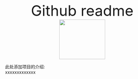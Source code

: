 <div align=center>
  <font size=7>Github readme </font>
</div>

<div align=center>
  <img width="150" height="130" src="https://github.com/IVC-Projects/text/raw/master/Github.jpg" /> 
</div>

此处添加项目的介绍:<br>
xxxxxxxxxxxxx
